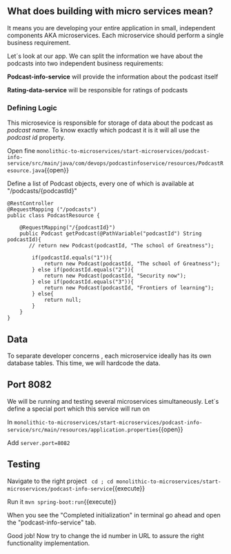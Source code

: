 
## What does building with micro services mean?

It means you are developing your entire application in small, independent components AKA microservices. Each microservice should perform a single business requirement. 


Let´s look at our app. We can split the information we have about the podcasts into two independent business requirements:

**Podcast-info-service** will provide the information about the podcast itself

**Rating-data-service** will be responsible for ratings of podcasts



### Defining Logic

This microsevice is responsible for storage of data about the podcast as *podcast name*. To know exactly which podcast it is it will all use the *podcast id* property.

Open fine `monolithic-to-microservices/start-microservices/podcast-info-service/src/main/java/com/devops/podcastinfoservice/resources/PodcastResource.java`{{open}}

Define a list of Podcast objects, every one of which is available at "/podcasts/{podcastId}"

```
@RestController
@RequestMapping ("/podcasts")
public class PodcastResource {
   
    @RequestMapping("/{podcastId}")
    public Podcast getPodcast(@PathVariable("podcastId") String podcastId){
       // return new Podcast(podcastId, "The school of Greatness");

        if(podcastId.equals("1")){
            return new Podcast(podcastId, "The school of Greatness");
        } else if(podcastId.equals("2")){
            return new Podcast(podcastId, "Security now");
        } else if(podcastId.equals("3")){
            return new Podcast(podcastId, "Frontiers of learning");
        } else{
            return null;
        }
    }
}
```

## Data

To separate developer concerns , each microservice ideally has its own database tables. This time, we will hardcode the data.

## Port 8082

We will be running and testing several microservices simultaneously. Let´s define a special port which this service will run on

In `monolithic-to-microservices/start-microservices/podcast-info-service/src/main/resources/application.properties`{{open}} 

Add `server.port=8082`


## Testing

Navigate to the right project ` cd ; cd monolithic-to-microservices/start-microservices/podcast-info-service`{{execute}}

Run it `mvn spring-boot:run`{{execute}}

When you see the "Completed initialization" in terminal go ahead and open the "podcast-info-service" tab.

Good job! Now try to change the id number in URL to assure the right functionality implementation.